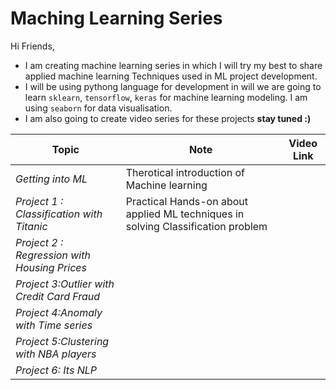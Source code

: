 # Maching Learning Series

Hi Friends,

* I am creating machine learning series in which I will try my best to share applied machine learning Techniques used in ML project development. 
* I will be using pythong language for development in will we are going to learn `sklearn`, `tensorflow`, `keras` for machine learning modeling. I am using `seaborn` for data visualisation.
* I am also going to create video series for these projects **stay tuned :)**

|Topic|Note|Video Link|
| ------ | ------ | ------ |
| *Getting into ML* | Therotical introduction of Machine learning|  |
| *Project 1 : Classification with Titanic* | Practical Hands-on about applied ML techniques in solving Classification problem |  |
|*Project 2 : Regression with Housing Prices*|  | |
|*Project 3:Outlier with Credit Card Fraud*|| |
|*Project 4:Anomaly with Time series*|| |
|*Project 5:Clustering with NBA players*|| |
|*Project 6: Its NLP*|| |

